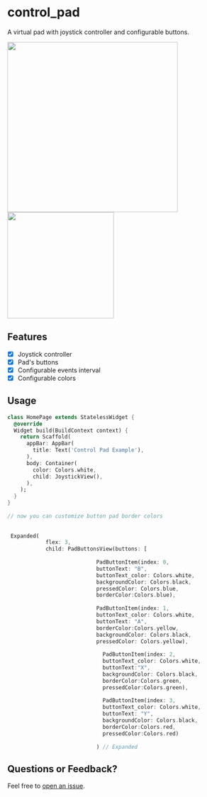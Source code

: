 # control_pad

A virtual pad with joystick controller and configurable buttons.

<img src="https://i.imgur.com/ZwfNg9W.jpg" width="384"> <img src="https://i.imgur.com/lOdTedp.png" width="240">

## Features

- [X] Joystick controller
- [X] Pad's buttons
- [X] Configurable events interval
- [X] Configurable colors

## Usage

```dart
class HomePage extends StatelessWidget {
  @override
  Widget build(BuildContext context) {
    return Scaffold(
      appBar: AppBar(
        title: Text('Control Pad Example'),
      ),
      body: Container(
        color: Colors.white,
        child: JoystickView(), 
      ),
    );
  }
}
 
// now you can customize button pad border colors 
 
 
 Expanded(
            flex: 3,
            child: PadButtonsView(buttons: [
             
                            PadButtonItem(index: 0,
                            buttonText: "B",
                            buttonText_color: Colors.white,
                            backgroundColor: Colors.black,
                            pressedColor: Colors.blue,
                            borderColor:Colors.blue),
                            
                            PadButtonItem(index: 1,
                            buttonText_color: Colors.white,
                            buttonText: "A",
                            borderColor:Colors.yellow,
                            backgroundColor: Colors.black,
                            pressedColor: Colors.yellow),
                            
                              PadButtonItem(index: 2,
                              buttonText_color: Colors.white,
                              buttonText:"X",
                              backgroundColor: Colors.black,
                              borderColor:Colors.green,
                              pressedColor:Colors.green),
                              
                              PadButtonItem(index: 3,
                              buttonText_color: Colors.white,
                              buttonText: "Y",
                              backgroundColor: Colors.black,
                              borderColor:Colors.red,
                              pressedColor:Colors.red)
                              
                            ) // Expanded 

```



## Questions or Feedback?

Feel free to [open an issue](https://github.com/artrmz/flutter_control_pad/issues/new).
